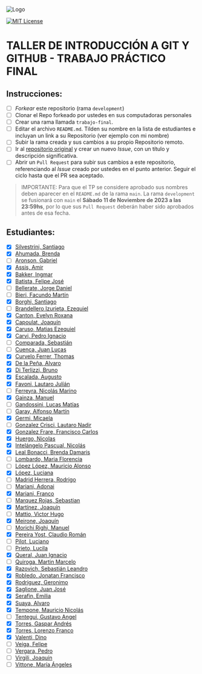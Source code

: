 ![Logo](https://www.austral.edu.ar/wp-content/uploads/2022/09/logo-md-austral-1.png?x63752)

[![MIT License](https://img.shields.io/badge/License-MIT-green.svg)](https://choosealicense.com/licenses/mit/)

# TALLER DE INTRODUCCIÓN A GIT Y GITHUB - TRABAJO PRÁCTICO FINAL

## Instrucciones:

- [ ] _Forkear_ este repositorio (rama `development`)
- [ ] Clonar el Repo forkeado por ustedes en sus computadoras personales
- [ ] Crear una rama llamada `trabajo-final`.
- [ ] Editar el archivo `README.md`. Tilden su nombre en la lista de estudiantes e incluyan un link a su Repositorio (ver ejemplo con mi nombre)
- [ ] Subir la rama creada y sus cambios a su propio Repositorio remoto.
- [ ] Ir al [repositorio original](https://github.com/santiagosilvestrini/git-github-tp-final-2023) y crear un nuevo _Issue_, con un título y descripción significativa.
- [ ] Abrir un `Pull Request` para subir sus cambios a este repositorio, referenciando al _Issue_ creado por ustedes en el punto anterior. Seguir el ciclo hasta que el PR sea aceptado.

> IMPORTANTE: Para que el TP se considere aprobado sus nombres deben aparecer en el `README.md` de la rama `main`. La rama `development` se fusionará con `main` el **Sábado 11 de Noviembre de 2023 a las 23:59hs**, por lo que sus `Pull Request` deberán haber sido aprobados antes de esa fecha.

## Estudiantes:

- [x] [Silvestrini, Santiago](https://github.com/santiagosilvestrini/git-github-tp-final-2023)
- [x] [Ahumada, Brenda](https://github.com/brendaahumada/git-github-tp-final-2023)
- [ ] [Aronson, Gabriel]()
- [x] [Assis, Amir](https://github.com/Amir448868/git-github-tp-final-2023)
- [x] [Bakker, Ingmar](https://github.com/Ingbakk16/git-github-tp-final-2023.git)
- [x] [Batista, Felipe José](https://github.com/felibatista/git-github-tp-final-2023)
- [ ] [Bellerate, Jorge Daniel]()
- [ ] [Bieri, Facundo Martín]()
- [x] [Borghi, Santiago](https://github.com/SantiagoBorghi/git-github-tp-final-2023)
- [ ] [Brandellero Izurieta, Ezequiel]()
- [x] [Canton, Evelyn Roxana](https://github.com/EveCanton/git-github-tp-final-2023)
- [x] [Capoulat, Joaquín](https://github.com/Joaquin274/git-github-tp-final-2023.git)
- [x] [Caruso, Matias Ezequiel](https://github.com/ezepachi/git-github-tp-final-2023)
- [x] [Carvi, Pedro Ignacio](https://github.com/pedrocarvi/git-github-tp-final-2023)
- [ ] [Comparada, Sebastián]()
- [ ] [Cuenca, Juan Lucas]()
- [x] [Curvelo Ferrer, Thomas](https://github.com/Thomicurve/git-github-tp-final-2023)
- [x] [De la Peña, Alvaro](https://github.com/alvarodlp98/git-github-tp-final-2023.git)
- [x] [Di Terlizzi, Bruno](https://github.com/brunoDiter/git-github-tp-final-2023)
- [x] [Escalada, Augusto](https://github.com/AugustoEscalada/git-github-tp-final-2023)
- [x] [Favoni, Lautaro Julíán](https://github.com/LautaroFavoni/git-github-tp-final-2023.git)
- [ ] [Ferreyra, Nicolás Marino]()
- [x] [Gainza, Manuel](https://github.com/Sallaks/git-github-tp-final-2023/tree/trabajo-final)
- [ ] [Gandossini, Lucas Matías]()
- [ ] [Garay, Alfonso Martín]()
- [x] [Germi, Micaela](https://github.com/MicaelaGermi04/git-github-tp-final-2023)
- [ ] [Gonzalez Crisci, Lautaro Nadir]()
- [X] [Gonzalez Frare, Francisco Carlos](https://github.com/technicolo/git-github-tp-final-2023)
- [x] [Huergo, Nicolas](https://github.com/nhuergop/git-github-tp-final-2023.git)
- [x] [Intelángelo Pascual, Nicolás](https://github.com/NicoIntelangelo/git-github-tp-final-2023.git)
- [x] [Leal Bonacci, Brenda Damaris](https://github.com/blealbonacci/git-github-tp-final-2023)
- [ ] [Lombardo, Maria Florencia]()
- [ ] [López López, Mauricio Alonso]()
- [x] [López, Luciana](https://github.com/lulilowpez/git-github-tp-final-2023)
- [ ] [Madrid Herrera, Rodrigo]()
- [ ] [Mariani, Adonai]()
- [x] [Mariani, Franco](https://github.com/FrancoMariani1/git-github-tp-final-2023.git)
- [ ] [Marquez Rojas, Sebastian]()
- [x] [Martínez, Joaquín]()
- [ ] [Mattio, Victor Hugo]()
- [x] [Meirone, Joaquín](https://github.com/JoakoMeirone72/git-github-tp-final-2023)
- [ ] [Morichi Righi, Manuel]()
- [x] [Pereira Yost, Claudio Román](https://github.com/Romanx91/git-github-tp-final-2023)
- [ ] [Pilot, Luciano]()
- [ ] [Prieto, Lucila]()
- [x] [Queral, Juan Ignacio](https://github.com/JuaniQueral/git-github-tp-final-2023)
- [ ] [Quiroga, Martin Marcelo]()
- [x] [Razovich, Sebastián Leandro](https://github.com/SebaRazo/git-github-tp-final-2023.git)
- [x] [Robledo, Jonatan Francisco](https://github.com/jonatanfrobledo/git-github-tp-final-2023.git)
- [x] [Rodriguez, Geronimo](https://github.com/gerorodriguez/git-github-tp-final-2023)
- [x] [Saglione, Juan José](https://github.com/JuanSaglione/git-github-tp-final-2023.git)
- [x] [Serafin, Emilia](https://github.com/emiliaserafin1/git-github-tp-final-2023)
- [x] [Suaya, Alvaro](https://github.com/Godwit2110/git-github-tp-final-2023/tree/trabajo-final)
- [x] [Tempone, Mauricio Nicolás](https://github.com/mauritempo?tab=repositories)
- [ ] [Tentegui, Gustavo Angel]()
- [x] [Torres, Gaspar Andrés]()
- [x] [Torres, Lorenzo Franco]()
- [x] [Valenti, Dino](https://github.com/DinoValent/git-github-tp-final-2023#estudiantes)
- [ ] [Veiga, Felipe]()
- [ ] [Vergara, Pedro]()
- [ ] [Virgili, Joaquín]()
- [ ] [Vittone, María Ángeles]()
